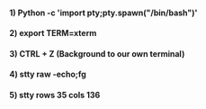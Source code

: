 #### 1) Python -c 'import pty;pty.spawn("/bin/bash")'

#### 2) export TERM=xterm

#### 3) CTRL + Z (Background to our own terminal)

#### 4) stty raw -echo;fg

#### 5) stty rows 35 cols 136
